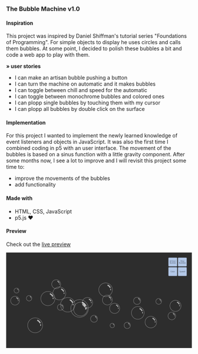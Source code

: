 ### The Bubble Machine v1.0

#### Inspiration
This project was inspired by Daniel Shiffman's tutorial series "Foundations of Programming". For simple objects to display he uses circles and calls them bubbles. At some point, I decided to polish these bubbles a bit and code a web app to play with them.

**» user stories**
- I can make an artisan bubble pushing a button  
- I can turn the machine on automatic and it makes bubbles  
- I can toggle between chill and speed for the automatic  
- I can toggle between monochrome bubbles and colored ones  
- I can plopp single bubbles by touching them with my cursor  
- I can plopp all bubbles by double click on the surface

#### Implementation
For this project I wanted to implement the newly learned knowledge of event listeners and objects in JavaScript. It was also the first time I combined coding in p5 with an user interface. The movement of the bubbles is based on a sinus function with a little gravity component. After some months now, I see a lot to improve and I will revisit this project some time to:
- improve the movements of the bubbles  
- add functionality

#### Made with
- HTML, CSS, JavaScript
- p5.js
♥

#### Preview

Check out the [live preview](https://miffili.github.io/bubblemachine/)

![Screenshot of The Bubble Machine](https://raw.githubusercontent.com/Miffili/bubblemachine/a00f83b6454781f867d89edfa9a61bcbe57fa22d/preview/Bubble%20Machine.png "Screenshot of The Bubble Machine")

